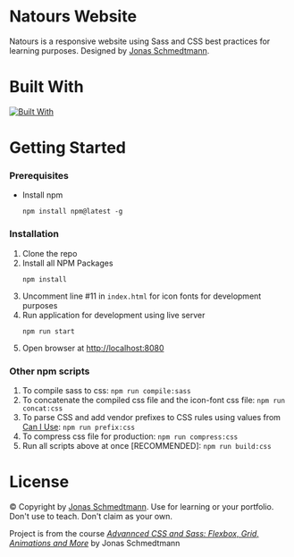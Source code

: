 # Natours Website

Natours is a responsive website using Sass and CSS best practices for learning purposes. Designed by [Jonas Schmedtmann](https://twitter.com/jonasschmedtman).

# Built With
[![Built With](https://skillicons.dev/icons?i=html,css,sass,npm,netlify,vscode)](https://skillicons.dev)

# Getting Started

### Prerequisites

- Install npm
  ```
  npm install npm@latest -g
  ```
  
### Installation
1. Clone the repo
2. Install all NPM Packages
   ```
   npm install
   ```
3. Uncomment line #11 in ```index.html``` for icon fonts for development purposes
4. Run application for development using live server
   ```
   npm run start
   ```
5. Open browser at <http://localhost:8080>

### Other npm scripts
1. To compile sass to css:
   ```npm run compile:sass```
2. To concatenate the compiled css file and the icon-font css file:
  ```npm run concat:css```
3. To parse CSS and add vendor prefixes to CSS rules using values from [Can I Use](https://caniuse.com/):
   ```npm run prefix:css```
4. To compress css file for production:
   ```npm run compress:css```
5. Run all scripts above at once [RECOMMENDED]:
   ```npm run build:css```

# License

© Copyright by [Jonas Schmedtmann](https://twitter.com/jonasschmedtman). Use for learning or your portfolio. Don't use to teach. Don't claim as your own.

Project is from the course [_Advannced CSS and Sass: Flexbox, Grid, Animations and More_](https://www.udemy.com/course/advanced-css-and-sass/) by Jonas Schmedtmann

